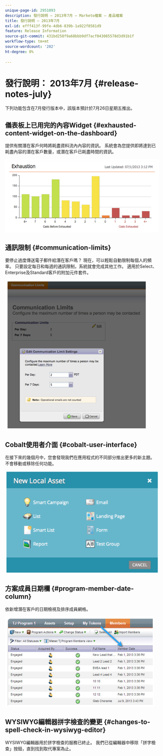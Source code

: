 ```yaml
---
unique-page-id: 2951093
description: 發行說明 — 2013年7月 — Marketo檔案 — 產品檔案
title: 發行說明 — 2013年7月
exl-id: efff413f-99fe-4db6-839b-1a922f8581d9
feature: Release Information
source-git-commit: 431bd258f9a68bbb9df7acf043085578d3d91b1f
workflow-type: tm+mt
source-wordcount: '202'
ht-degree: 0%

---
```


# 發行說明： 2013年7月 {#release-notes-july}

下列功能包含在7月發行版本中，該版本預計於7月26日星期五推出。

## 儀表板上已用完的內容Widget {#exhausted-content-widget-on-the-dashboard}

提供有關潛在客戶何時將耗盡資料流內內容的資訊。 系統會為您提供即將達到已耗盡內容的潛在客戶數量，或潛在客戶已耗盡時間的資訊。

![](assets/image2014-9-22-16-3a30-3a50.png)

## 通訊限制 {#communication-limits}

要停止過度傳送電子郵件給潛在客戶嗎？ 現在，可以輕鬆自動限制每個人的頻率。 只要設定每日和每週的通訊限制，系統就會完成其他工作。 適用於Select、Enterprise及Standard客戶的附加元件套件。

![](assets/image2014-9-22-16-3a31-3a13.png)

## Cobalt使用者介面 {#cobalt-user-interface}

在接下來的幾個月中，您會發現我們在應用程式的不同部分推出更多的新主題。 不會移動或移除任何功能。

![](assets/image2014-9-22-16-3a31-3a42.png)

## 方案成員日期欄 {#program-member-date-column}

依新增潛在客戶的日期檢視及排序成員網格。

![](assets/image2014-9-22-16-3a32-3a1.png)

## WYSIWYG編輯器拼字檢查的變更 {#changes-to-spell-check-in-wysiwyg-editor}

WYSIWYG編輯器用於拼字檢查的服務已終止。 我們已從編輯器中移除「拼字檢查」按鈕，直到找到取代專案為止。
